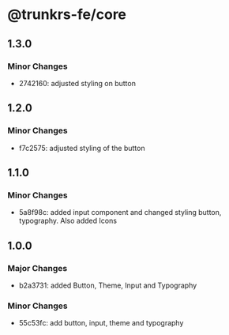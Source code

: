 # @trunkrs-fe/core

## 1.3.0

### Minor Changes

- 2742160: adjusted styling on button

## 1.2.0

### Minor Changes

- f7c2575: adjusted styling of the button

## 1.1.0

### Minor Changes

- 5a8f98c: added input component and changed styling button, typography. Also added Icons

## 1.0.0

### Major Changes

- b2a3731: added Button, Theme, Input and Typography

### Minor Changes

- 55c53fc: add button, input, theme and typography
